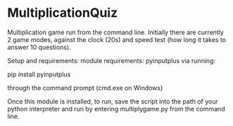# MultiplicationQuiz
Multiplication game run from the command line.
Initially there are currently 2 game modes, against the clock (20s) and speed test (how long it takes to answer 10 questions). 

Setup and requirements:
module requirements: pyinputplus via running: 

pip install pyinputplus

through the command prompt (cmd.exe on Windows) 

Once this module is installed, to run, save the script into the path of your python interpreter and run by entering multiplygame.py from the command line.

